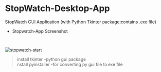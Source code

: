 # StopWatch-Desktop-App
StopWatch GUI Application (with Python Tkinter package:contains .exe file)

- Stopwatch-App Screenshot
<br>

![stopwatch-start](https://github.com/Nischal-Pradhan/StopWatch-Desktop-App/assets/68721650/ffd4d7eb-dcca-49d2-89b2-1384864dc75e)

>install tkinter -python gui package <br>
>nstall pyinstaller -for converting py gui file to exe file


